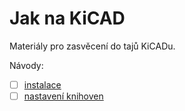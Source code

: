 # Jak na KiCAD
Materiály pro zasvěcení do tajů KiCADu.

Návody:
- [ ] [instalace](https://github.com/wykys/Jak-na-KiCAD/blob/master/navody/instalace.md)
- [ ] [nastavení knihoven](https://github.com/wykys/Jak-na-KiCAD/blob/master/navody/nastaveni_knihoven.md)
